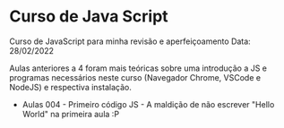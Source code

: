 # Curso de Java Script

Curso de JavaScript para minha revisão e aperfeiçoamento
Data: 28/02/2022

Aulas anteriores a 4 foram mais teóricas sobre uma introdução a JS e programas necessários neste curso (Navegador Chrome, VSCode e NodeJS) e respectiva instalação.

- Aulas 004 - Primeiro código JS - A maldição de não escrever "Hello World" na primeira aula :P


